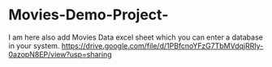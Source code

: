# Movies-Demo-Project-
I am here also add Movies Data excel sheet which you can enter a database in your system.
https://drive.google.com/file/d/1PBfcnoYFzG7TbMVdqjRRIy-0azopN8EP/view?usp=sharing
